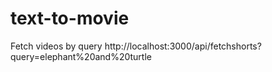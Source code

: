 # text-to-movie
Fetch videos by query
http://localhost:3000/api/fetchshorts?query=elephant%20and%20turtle